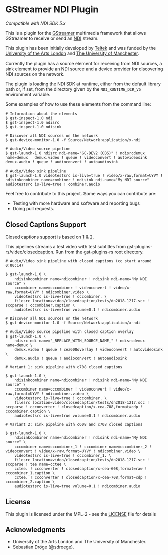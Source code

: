 GStreamer NDI Plugin
====================

*Compatible with NDI SDK 5.x*

This is a plugin for the [GStreamer](https://gstreamer.freedesktop.org/)
multimedia framework that allows GStreamer to receive or send an
[NDI](https://www.newtek.com/ndi/) stream.

This plugin has been initially developed by [Teltek](http://teltek.es/) and
was funded by the [University of the Arts London](https://www.arts.ac.uk/) and
[The University of Manchester](https://www.manchester.ac.uk/).

Currently the plugin has a source element for receiving from NDI sources, a
sink element to provide an NDI source and a device provider for discovering
NDI sources on the network.

The plugin is loading the NDI SDK at runtime, either from the default library
path or, if set, from the directory given by the `NDI_RUNTIME_DIR_V5`
environment variable.

Some examples of how to use these elements from the command line:

```console
# Information about the elements
$ gst-inspect-1.0 ndi
$ gst-inspect-1.0 ndisrc
$ gst-inspect-1.0 ndisink

# Discover all NDI sources on the network
$ gst-device-monitor-1.0 -f Source/Network:application/x-ndi

# Audio/Video source pipeline
$ gst-launch-1.0 ndisrc ndi-name="GC-DEV2 (OBS)" ! ndisrcdemux name=demux   demux.video ! queue ! videoconvert ! autovideosink  demux.audio ! queue ! audioconvert ! autoaudiosink

# Audio/Video sink pipeline
$ gst-launch-1.0 videotestsrc is-live=true ! video/x-raw,format=UYVY ! ndisinkcombiner name=combiner ! ndisink ndi-name="My NDI source"  audiotestsrc is-live=true ! combiner.audio
```

Feel free to contribute to this project. Some ways you can contribute are:

* Testing with more hardware and software and reporting bugs
* Doing pull requests.

Closed Captions Support
-----------------------

Closed captions support is based on [1] & [2].

This pipelines streams a test video with test subtitles from
gst-plugins-rs/video/closedcaption. Run from the gst-plugins-rs root directory.

```console
# Audio/Video sink pipeline with closed captions (cc start around 0:00:14)

$ gst-launch-1.0 \
    ndisinkcombiner name=ndicombiner ! ndisink ndi-name="My NDI source" \
    cccombiner name=cccombiner ! videoconvert ! video/x-raw,format=UYVY ! ndicombiner.video \
    videotestsrc is-live=true ! cccombiner. \
    filesrc location=video/closedcaption/tests/dn2018-1217.scc ! sccparse ! cccombiner.caption \
    audiotestsrc is-live=true volume=0.1 ! ndicombiner.audio

# Discover all NDI sources on the network
$ gst-device-monitor-1.0 -f Source/Network:application/x-ndi

# Audio/Video source pipeline with closed caption overlay
$ gst-launch-1.0 \
    ndisrc ndi-name="_REPLACE_WITH_SOURCE_NAME_" ! ndisrcdemux name=demux \
    demux.video ! queue ! cea608overlay ! videoconvert ! autovideosink \
    demux.audio ! queue ! audioconvert ! autoaudiosink

# Variant 1: sink pipeline with c708 closed captions

$ gst-launch-1.0 \
    ndisinkcombiner name=ndicombiner ! ndisink ndi-name="My NDI source" \
    cccombiner name=cccombiner ! videoconvert ! video/x-raw,format=UYVY ! ndicombiner.video \
    videotestsrc is-live=true ! cccombiner. \
    filesrc location=video/closedcaption/tests/dn2018-1217.scc ! sccparse ! ccconverter ! closedcaption/x-cea-708,format=cdp ! cccombiner.caption \
    audiotestsrc is-live=true volume=0.1 ! ndicombiner.audio

# Variant 2: sink pipeline with c608 and c708 closed captions

$ gst-launch-1.0 \
    ndisinkcombiner name=ndicombiner ! ndisink ndi-name="My NDI source" \
    cccombiner name=cccombiner_1 ! cccombiner name=cccombiner_2 ! videoconvert ! video/x-raw,format=UYVY ! ndicombiner.video \
    videotestsrc is-live=true ! cccombiner_1. \
    filesrc location=video/closedcaption/tests/dn2018-1217.scc ! sccparse ! tee name=cctee \
    cctee. ! ccconverter ! closedcaption/x-cea-608,format=raw ! cccombiner_1.caption \
    cctee. ! ccconverter ! closedcaption/x-cea-708,format=cdp ! cccombiner_2.caption \
    audiotestsrc is-live=true volume=0.1 ! ndicombiner.audio
```

[1]: http://www.sienna-tv.com/ndi/ndiclosedcaptions.html
[2]: http://www.sienna-tv.com/ndi/ndiclosedcaptions608.html

License
-------
This plugin is licensed under the MPL-2 - see the [LICENSE](LICENSE-MPL-2.0) file for details

Acknowledgments
-------
* University of the Arts London and The University of Manchester.
* Sebastian Dröge (@sdroege).
